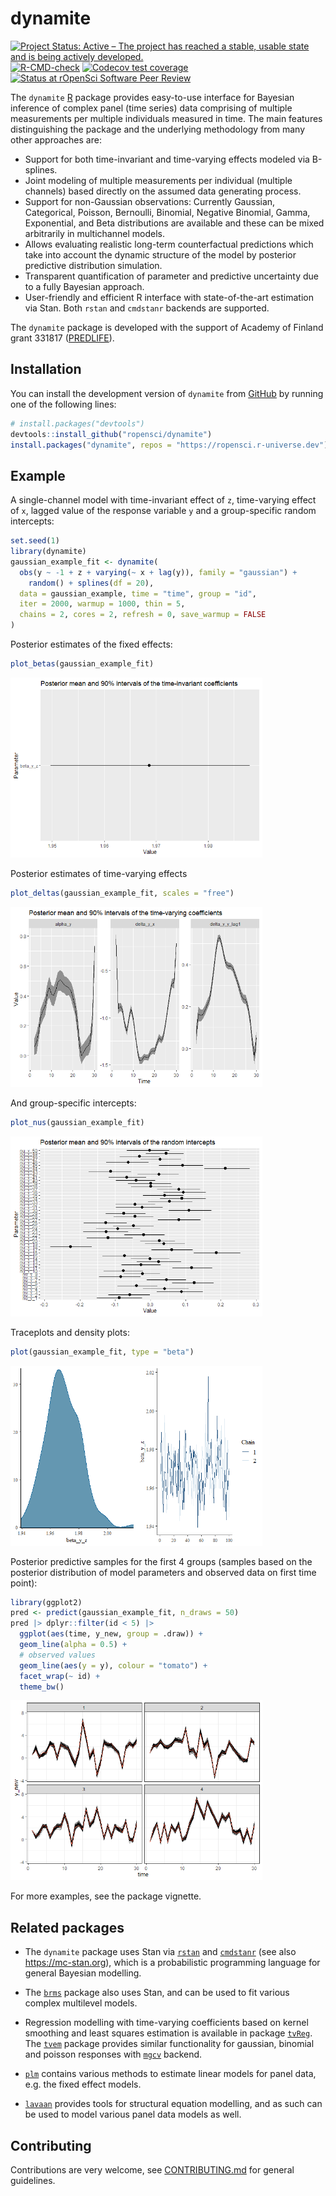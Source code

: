
<!-- README.md is generated from README.Rmd. Please edit that file -->

# dynamite

<!-- badges: start -->

[![Project Status: Active – The project has reached a stable, usable
state and is being actively
developed.](https://www.repostatus.org/badges/latest/active.svg)](https://www.repostatus.org/#active)
[![R-CMD-check](https://github.com/ropensci/dynamite/workflows/R-CMD-check/badge.svg)](https://github.com/ropensci/dynamite/actions)
[![Codecov test
coverage](https://codecov.io/gh/ropensci/dynamite/branch/main/graph/badge.svg)](https://app.codecov.io/gh/ropensci/dynamite?branch=main)
[![Status at rOpenSci Software Peer
Review](https://badges.ropensci.org/554_status.svg)](https://github.com/ropensci/software-review/issues/554)
<!-- badges: end -->

The `dynamite` [R](https://www.r-project.org/) package provides
easy-to-use interface for Bayesian inference of complex panel (time
series) data comprising of multiple measurements per multiple
individuals measured in time. The main features distinguishing the
package and the underlying methodology from many other approaches are:

- Support for both time-invariant and time-varying effects modeled via
  B-splines.
- Joint modeling of multiple measurements per individual (multiple
  channels) based directly on the assumed data generating process.
- Support for non-Gaussian observations: Currently Gaussian,
  Categorical, Poisson, Bernoulli, Binomial, Negative Binomial, Gamma,
  Exponential, and Beta distributions are available and these can be
  mixed arbitrarily in multichannel models.
- Allows evaluating realistic long-term counterfactual predictions which
  take into account the dynamic structure of the model by posterior
  predictive distribution simulation.
- Transparent quantification of parameter and predictive uncertainty due
  to a fully Bayesian approach.
- User-friendly and efficient R interface with state-of-the-art
  estimation via Stan. Both `rstan` and `cmdstanr` backends are
  supported.

The `dynamite` package is developed with the support of Academy of
Finland grant 331817 ([PREDLIFE](https://sites.utu.fi/predlife/en/)).

## Installation

You can install the development version of `dynamite` from
[GitHub](https://github.com/) by running one of the following lines:

``` r
# install.packages("devtools")
devtools::install_github("ropensci/dynamite")
install.packages("dynamite", repos = "https://ropensci.r-universe.dev")
```

## Example

A single-channel model with time-invariant effect of `z`, time-varying
effect of `x`, lagged value of the response variable `y` and a
group-specific random intercepts:

``` r
set.seed(1)
library(dynamite)
gaussian_example_fit <- dynamite(
  obs(y ~ -1 + z + varying(~ x + lag(y)), family = "gaussian") + 
    random() + splines(df = 20),
  data = gaussian_example, time = "time", group = "id",
  iter = 2000, warmup = 1000, thin = 5,
  chains = 2, cores = 2, refresh = 0, save_warmup = FALSE
)
```

Posterior estimates of the fixed effects:

``` r
plot_betas(gaussian_example_fit)
```

<img src="man/figures/README-unnamed-chunk-5-1.png" width="80%" />

Posterior estimates of time-varying effects

``` r
plot_deltas(gaussian_example_fit, scales = "free")
```

<img src="man/figures/README-unnamed-chunk-6-1.png" width="80%" />

And group-specific intercepts:

``` r
plot_nus(gaussian_example_fit)
```

<img src="man/figures/README-unnamed-chunk-7-1.png" width="80%" />

Traceplots and density plots:

``` r
plot(gaussian_example_fit, type = "beta")
```

<img src="man/figures/README-unnamed-chunk-8-1.png" width="80%" />

Posterior predictive samples for the first 4 groups (samples based on
the posterior distribution of model parameters and observed data on
first time point):

``` r
library(ggplot2)
pred <- predict(gaussian_example_fit, n_draws = 50)
pred |> dplyr::filter(id < 5) |> 
  ggplot(aes(time, y_new, group = .draw)) +
  geom_line(alpha = 0.5) + 
  # observed values
  geom_line(aes(y = y), colour = "tomato") +
  facet_wrap(~ id) +
  theme_bw()
```

<img src="man/figures/README-unnamed-chunk-9-1.png" width="80%" />

For more examples, see the package vignette.

## Related packages

- The `dynamite` package uses Stan via
  [`rstan`](https://CRAN.R-project.org/package=rstan) and
  [`cmdstanr`](https://mc-stan.org/cmdstanr/) (see also
  <https://mc-stan.org>), which is a probabilistic programming language
  for general Bayesian modelling.

- The [`brms`](https://CRAN.R-project.org/package=brms) package also
  uses Stan, and can be used to fit various complex multilevel models.

- Regression modelling with time-varying coefficients based on kernel
  smoothing and least squares estimation is available in package
  [`tvReg`](https://CRAN.R-project.org/package=tvReg). The
  [`tvem`](https://CRAN.R-project.org/package=tvem) package provides
  similar functionality for gaussian, binomial and poisson responses
  with [`mgcv`](https://CRAN.R-project.org/package=mgcv) backend.

- [`plm`](https://CRAN.R-project.org/package=plm) contains various
  methods to estimate linear models for panel data, e.g. the fixed
  effect models.

- [`lavaan`](https://CRAN.R-project.org/package=lavaan) provides tools
  for structural equation modelling, and as such can be used to model
  various panel data models as well.

## Contributing

Contributions are very welcome, see
[CONTRIBUTING.md](https://github.com/ropensci/dynamite/blob/main/.github/CONTRIBUTING.md)
for general guidelines.
